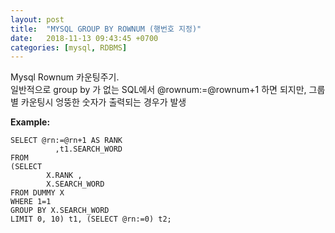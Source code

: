 ```yaml
---
layout: post
title:  "MYSQL GROUP BY ROWNUM (행번호 지정)"
date:   2018-11-13 09:43:45 +0700
categories: [mysql, RDBMS]
---
```


Mysql Rownum 카운팅주기.  
일반적으로 group by 가 없는 SQL에서 @rownum:=@rownum+1 하면 되지만,
그룹별 카운팅시 엉뚱한 숫자가 출력되는 경우가 발생



**Example:**

```		
SELECT @rn:=@rn+1 AS RANK
          ,t1.SEARCH_WORD
FROM
(SELECT
        X.RANK ,
        X.SEARCH_WORD
FROM DUMMY X
WHERE 1=1
GROUP BY X.SEARCH_WORD
LIMIT 0, 10) t1, (SELECT @rn:=0) t2;  
```

